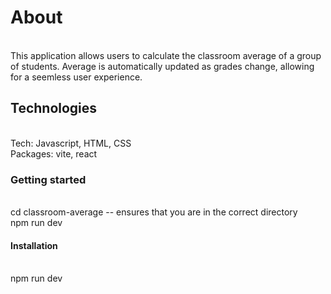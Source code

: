 # About
<br>This application allows users to calculate the classroom average of a group of students. Average is automatically updated as grades change, allowing for a seemless user experience.

## Technologies
<br>Tech: Javascript, HTML, CSS
<br>Packages: vite, react

### Getting started
<br> cd classroom-average -- ensures that you are in the correct directory
<br> npm run dev

#### Installation
<br> npm run dev
